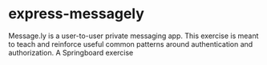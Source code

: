# express-messagely
Message.ly is a user-to-user private messaging app.  This exercise is meant to teach and reinforce useful common patterns around authentication and authorization. A Springboard exercise
